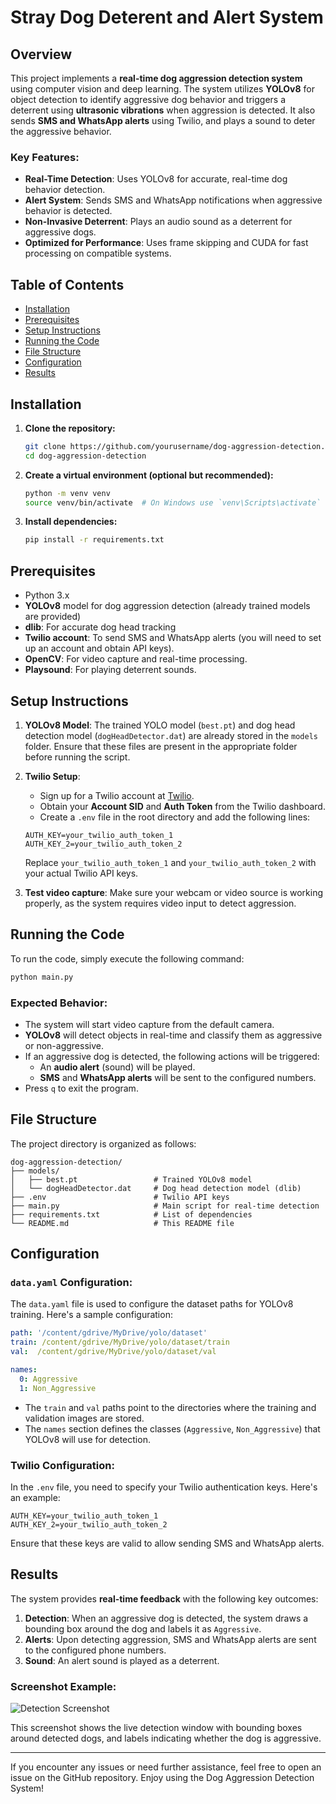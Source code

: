 
# Stray Dog Deterent and Alert System

## Overview

This project implements a **real-time dog aggression detection system** using computer vision and deep learning. The system utilizes **YOLOv8** for object detection to identify aggressive dog behavior and triggers a deterrent using **ultrasonic vibrations** when aggression is detected. It also sends **SMS and WhatsApp alerts** using Twilio, and plays a sound to deter the aggressive behavior.

### Key Features:
- **Real-Time Detection**: Uses YOLOv8 for accurate, real-time dog behavior detection.
- **Alert System**: Sends SMS and WhatsApp notifications when aggressive behavior is detected.
- **Non-Invasive Deterrent**: Plays an audio sound as a deterrent for aggressive dogs.
- **Optimized for Performance**: Uses frame skipping and CUDA for fast processing on compatible systems.

## Table of Contents

- [Installation](#installation)
- [Prerequisites](#prerequisites)
- [Setup Instructions](#setup-instructions)
- [Running the Code](#running-the-code)
- [File Structure](#file-structure)
- [Configuration](#configuration)
- [Results](#results)

## Installation

1. **Clone the repository:**
   ```bash
   git clone https://github.com/yourusername/dog-aggression-detection.git
   cd dog-aggression-detection
   ```

2. **Create a virtual environment (optional but recommended):**
   ```bash
   python -m venv venv
   source venv/bin/activate  # On Windows use `venv\Scripts\activate`
   ```

3. **Install dependencies:**
   ```bash
   pip install -r requirements.txt
   ```

## Prerequisites

- Python 3.x
- **YOLOv8** model for dog aggression detection (already trained models are provided)
- **dlib**: For accurate dog head tracking
- **Twilio account**: To send SMS and WhatsApp alerts (you will need to set up an account and obtain API keys).
- **OpenCV**: For video capture and real-time processing.
- **Playsound**: For playing deterrent sounds.
  
## Setup Instructions

1. **YOLOv8 Model**: The trained YOLO model (`best.pt`) and dog head detection model (`dogHeadDetector.dat`) are already stored in the `models` folder. Ensure that these files are present in the appropriate folder before running the script.

2. **Twilio Setup**: 
   - Sign up for a Twilio account at [Twilio](https://www.twilio.com/).
   - Obtain your **Account SID** and **Auth Token** from the Twilio dashboard.
   - Create a `.env` file in the root directory and add the following lines:

   ```
   AUTH_KEY=your_twilio_auth_token_1
   AUTH_KEY_2=your_twilio_auth_token_2
   ```

   Replace `your_twilio_auth_token_1` and `your_twilio_auth_token_2` with your actual Twilio API keys.

3. **Test video capture**: Make sure your webcam or video source is working properly, as the system requires video input to detect aggression.

## Running the Code

To run the code, simply execute the following command:

```bash
python main.py
```

### Expected Behavior:
- The system will start video capture from the default camera.
- **YOLOv8** will detect objects in real-time and classify them as aggressive or non-aggressive.
- If an aggressive dog is detected, the following actions will be triggered:
  - An **audio alert** (sound) will be played.
  - **SMS** and **WhatsApp alerts** will be sent to the configured numbers.
- Press `q` to exit the program.

## File Structure

The project directory is organized as follows:

```
dog-aggression-detection/
├── models/
│   ├── best.pt                 # Trained YOLOv8 model
│   └── dogHeadDetector.dat     # Dog head detection model (dlib)
├── .env                        # Twilio API keys
├── main.py                     # Main script for real-time detection
├── requirements.txt            # List of dependencies
└── README.md                   # This README file
```

## Configuration

### `data.yaml` Configuration:

The `data.yaml` file is used to configure the dataset paths for YOLOv8 training. Here's a sample configuration:

```yaml
path: '/content/gdrive/MyDrive/yolo/dataset'
train: /content/gdrive/MyDrive/yolo/dataset/train
val:  /content/gdrive/MyDrive/yolo/dataset/val

names:
  0: Aggressive
  1: Non_Aggressive
```

- The `train` and `val` paths point to the directories where the training and validation images are stored.
- The `names` section defines the classes (`Aggressive`, `Non_Aggressive`) that YOLOv8 will use for detection.

### Twilio Configuration:

In the `.env` file, you need to specify your Twilio authentication keys. Here's an example:

```
AUTH_KEY=your_twilio_auth_token_1
AUTH_KEY_2=your_twilio_auth_token_2
```

Ensure that these keys are valid to allow sending SMS and WhatsApp alerts.

## Results

The system provides **real-time feedback** with the following key outcomes:

1. **Detection**: When an aggressive dog is detected, the system draws a bounding box around the dog and labels it as `Aggressive`.
2. **Alerts**: Upon detecting aggression, SMS and WhatsApp alerts are sent to the configured phone numbers.
3. **Sound**: An alert sound is played as a deterrent.

### Screenshot Example:

![Detection Screenshot](![Picture1](https://github.com/user-attachments/assets/d1143839-3490-4c6e-a0da-d83e03bea569)
)

This screenshot shows the live detection window with bounding boxes around detected dogs, and labels indicating whether the dog is aggressive.

---

If you encounter any issues or need further assistance, feel free to open an issue on the GitHub repository. Enjoy using the Dog Aggression Detection System!
```
